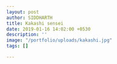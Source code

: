 ```yaml
---
layout: post
author: SIDDHARTH
title: Kakashi sensei
date: 2019-01-16 14:02:00 +0530
description: ''
image: "/portfolio/uploads/kakashi.jpg"
tags: []

---
```

